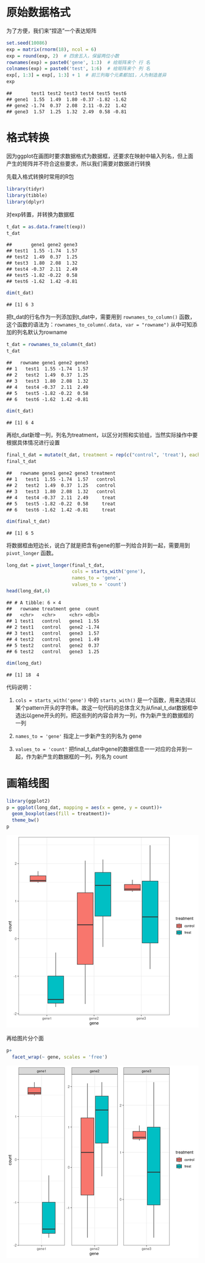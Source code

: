 # 原始数据格式

为了方便，我们来“捏造”一个表达矩阵

```r
set.seed(10086)
exp = matrix(rnorm(18), ncol = 6)
exp = round(exp, 2)  # 四舍五入，保留两位小数
rownames(exp) = paste0('gene', 1:3)  # 给矩阵来个 行 名
colnames(exp) = paste0('test', 1:6)  # 给矩阵来个 列 名
exp[, 1:3] = exp[, 1:3] + 1  # 前三列每个元素都加1，人为制造差异
exp
```

```
##       test1 test2 test3 test4 test5 test6
## gene1  1.55  1.49  1.80 -0.37 -1.82 -1.62
## gene2 -1.74  0.37  2.08  2.11 -0.22  1.42
## gene3  1.57  1.25  1.32  2.49  0.58 -0.81
```

# 格式转换

因为ggplot在画图时要求数据格式为数据框，还要求在映射中输入列名，但上面产生的矩阵并不符合这些要求，所以我们需要对数据进行转换

先载入格式转换时常用的R包

```r
library(tidyr)
library(tibble)
library(dplyr)
```

对exp转置，并转换为数据框

```r
t_dat = as.data.frame(t(exp))
t_dat
```

```
##       gene1 gene2 gene3
## test1  1.55 -1.74  1.57
## test2  1.49  0.37  1.25
## test3  1.80  2.08  1.32
## test4 -0.37  2.11  2.49
## test5 -1.82 -0.22  0.58
## test6 -1.62  1.42 -0.81
```

```r
dim(t_dat)
```

```
## [1] 6 3
```

把t_dat的行名作为一列添加到t_dat中，需要用到 `rownames_to_column()` 函数，这个函数的语法为：`rownames_to_column(.data, var = "rowname")` 从中可知添加的列名默认为rowname

```r
t_dat = rownames_to_column(t_dat)
t_dat
```

```
##   rowname gene1 gene2 gene3
## 1   test1  1.55 -1.74  1.57
## 2   test2  1.49  0.37  1.25
## 3   test3  1.80  2.08  1.32
## 4   test4 -0.37  2.11  2.49
## 5   test5 -1.82 -0.22  0.58
## 6   test6 -1.62  1.42 -0.81
```

```r
dim(t_dat)
```

```
## [1] 6 4
```

再给t_dat新增一列，列名为treatment，以区分对照和实验组，当然实际操作中要根据具体情况进行设置


```r
final_t_dat = mutate(t_dat, treatment = rep(c("control", 'treat'), each = 3))
final_t_dat
```

```
##   rowname gene1 gene2 gene3 treatment
## 1   test1  1.55 -1.74  1.57   control
## 2   test2  1.49  0.37  1.25   control
## 3   test3  1.80  2.08  1.32   control
## 4   test4 -0.37  2.11  2.49     treat
## 5   test5 -1.82 -0.22  0.58     treat
## 6   test6 -1.62  1.42 -0.81     treat
```

```r
dim(final_t_dat)
```

```
## [1] 6 5
```

将数据框由短边长，说白了就是把含有gene的那一列给合并到一起，需要用到 `pivot_longer` 函数。

```r
long_dat = pivot_longer(final_t_dat,
                        cols = starts_with('gene'),
                        names_to = 'gene',
                        values_to = 'count')
head(long_dat,6)
```

```
## # A tibble: 6 × 4
##   rowname treatment gene  count
##   <chr>   <chr>     <chr> <dbl>
## 1 test1   control   gene1  1.55
## 2 test1   control   gene2 -1.74
## 3 test1   control   gene3  1.57
## 4 test2   control   gene1  1.49
## 5 test2   control   gene2  0.37
## 6 test2   control   gene3  1.25
```

```r
dim(long_dat)
```

```
## [1] 18  4
```
代码说明：

1. `cols = starts_with('gene')` 中的 `starts_with()` 是一个函数，用来选择以某个pattern开头的字符串。故这一句代码的总体含义为从final_t_dat数据框中选出以gene开头的列，把这些列的内容合并为一列，作为新产生的数据框的一列

2. `names_to = 'gene'` 指定上一步新产生的列名为 gene

3. `values_to = 'count'` 把final_t_dat中gene的数据信息一一对应的合并到一起，作为新产生的数据框的一列，列名为 count

# 画箱线图

```r
library(ggplot2)
p = ggplot(long_dat, mapping = aes(x = gene, y = count))+
  geom_boxplot(aes(fill = treatment))+
  theme_bw()
p
```

![](../../attachment/表达矩阵_箱线图.png)

再给图片分个面

```r
p+
  facet_wrap(~ gene, scales = 'free')
```


![](../../attachment/表达矩阵_箱线图_分面.png)